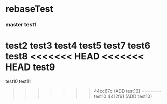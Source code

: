 # rebaseTest
### master test1
test2
test3
test4
test5
test7
test6
test8
<<<<<<< HEAD
<<<<<<< HEAD
test9
=======
test10
test11
>>>>>>> 44cc67c (ADD test10)
=======
test10
>>>>>>> 4412f61 (ADD test10)
